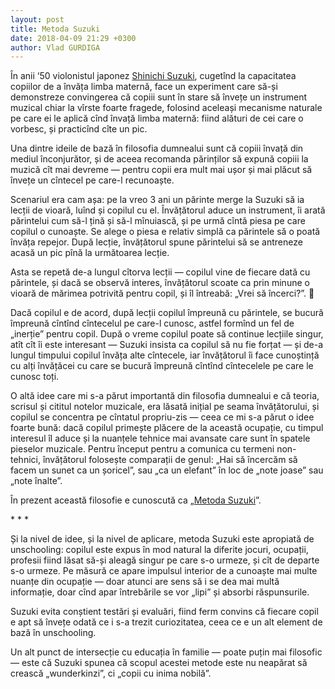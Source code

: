 ```yaml
---
layout: post
title: Metoda Suzuki
date: 2018-04-09 21:29 +0300
author: Vlad GURDIGA
---
```


În anii ‘50 violonistul japonez [Shinichi
Suzuki](https://en.wikipedia.org/wiki/Shinichi_Suzuki_(violinist)), cugetînd la
capacitatea copiilor de a învăța limba maternă, face un experiment care să-și
demonstreze convingerea că copiii sunt în stare să învețe un instrument muzical
chiar la vîrste foarte fragede, folosind aceleași mecanisme naturale pe care ei
le aplică cînd învață limba maternă: fiind alături de cei care o vorbesc, și
practicînd cîte un pic.

Una dintre ideile de bază în filosofia dumnealui sunt că copiii învață din
mediul înconjurător, și de aceea recomanda părinților să expună copiii la muzică
cît mai devreme — pentru copii era mult mai ușor și mai plăcut să învețe un
cîntecel pe care-l recunoaște.

Scenariul era cam așa: pe la vreo 3 ani un părinte merge la Suzuki să ia lecții
de vioară, luînd și copilul cu el. Învățătorul aduce un instrument, îi arată
părintelui cum să-l țină și să-l mînuiască, și pe urmă cîntă piesa pe care
copilul o cunoaște. Se alege o piesa e relativ simplă ca părintele să o poată
învăța repejor. După lecție, învățătorul spune părintelui să se antreneze acasă
un pic pînă la următoarea lecție.

Asta se repetă de-a lungul cîtorva lecții — copilul vine de fiecare dată cu
părintele, și dacă se observă interes, învățătorul scoate ca prin minune
o vioară de mărimea potrivită pentru copil, și îl întreabă: „Vrei să încerci?”.
🙂

Dacă copilul e de acord, după lecții copilul împreună cu părintele, se bucură
împreună cîntînd cîntecelul pe care-l cunosc, astfel formînd un fel de „inerție”
pentru copil. După o vreme copilul poate să continue lecțiile singur, atît cît
îi este interesant — Suzuki insista ca copilul să nu fie forțat — și de-a lungul
timpului copilul învăța alte cîntecele, iar învățătorul îi face cunoștință cu
alți învățăcei cu care se bucură împreună cîntînd cîntecelele pe care le cunosc
toți.

O altă idee care mi s-a părut importantă din filosofia dumnealui e că teoria,
scrisul și cititul notelor muzicale, era lăsată inițial pe seama învățătorului,
și copilul se concentra pe cîntatul propriu-zis — ceea ce mi s-a părut o idee
foarte bună: dacă copilul primește plăcere de la această ocupație, cu timpul
interesul îl aduce și la nuanțele tehnice mai avansate care sunt în spatele
pieselor muzicale. Pentru început pentru a comunica cu termeni non-tehnici,
învățătorul folosește comparații de genul: „Hai să încercăm să facem un sunet ca
un șoricel”, sau „ca un elefant” în loc de „note joase” sau „note înalte”.

În prezent această filosofie e cunoscută ca „[Metoda
Suzuki](https://en.wikipedia.org/wiki/Suzuki_method#Background)”.

\* * *

Și la nivel de idee, și la nivel de aplicare, metoda Suzuki este apropiată de
unschooling: copilul este expus în mod natural la diferite jocuri, ocupații,
profesii fiind lăsat să-și aleagă singur pe care s-o urmeze, și cît de departe
s-o urmeze. Pe măsură ce apare impulsul interior de a cunoaște mai multe nuanțe
din ocupație — doar atunci are sens să i se dea mai multă informație, doar cînd
apar întrebările se vor „lipi” și absorbi răspunsurile.

Suzuki evita conștient testări și evaluări, fiind ferm convins că fiecare copil
e apt să învețe odată ce i s-a trezit curiozitatea, ceea ce e un alt element de
bază în unschooling.

Un alt punct de intersecție cu educația în familie — poate puțin mai filosofic
— este că Suzuki spunea că scopul acestei metode este nu neapărat să crească
„wunderkinzi”, ci „copii cu inima nobilă”.

